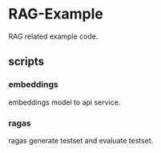 # RAG-Example

RAG related example code.

## scripts

### embeddings

embeddings model to api service.

### ragas

ragas generate testset and evaluate testset.
